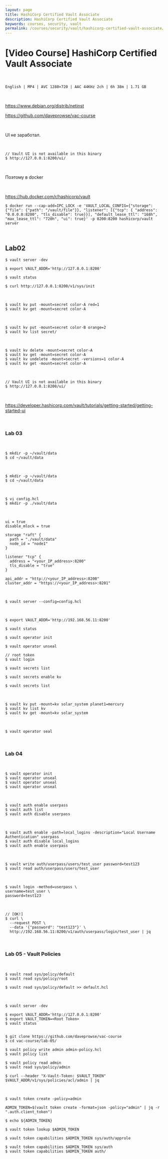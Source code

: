 ```yaml
---
layout: page
title: HashiCorp Certified Vault Associate
description: HashiCorp Certified Vault Associate
keywords: courses, security, vault
permalink: /courses/security/vault/hashicorp-certified-vault-associate/
---
```


# [Video Course] HashiCorp Certified Vault Associate

<br/>

```
English | MP4 | AVC 1280×720 | AAC 44KHz 2ch | 6h 38m | 1.71 GB
```

<br/>

https://www.debian.org/distrib/netinst

https://github.com/daveprowse/vac-course

<br/>

UI не заработал.

<br/>

```
// Vault UI is not available in this binary
$ http://127.0.0.1:8200/ui/
```

<br/>

Поэтому в docker

<br/>

https://hub.docker.com/r/hashicorp/vault

```
$ docker run --cap-add=IPC_LOCK -e 'VAULT_LOCAL_CONFIG={"storage": {"file": {"path": "/vault/file"}}, "listener": [{"tcp": { "address": "0.0.0.0:8200", "tls_disable": true}}], "default_lease_ttl": "168h", "max_lease_ttl": "720h", "ui": true}' -p 8200:8200 hashicorp/vault server
```

<!--
<br/>

[Устанавливаем GoLang](/dev/go/setup/)

<br/>

**Проще из исходников:**

https://developer.hashicorp.com/vault/docs/install#compiling-from-source

<br/>

**Другие варианты:**

https://developer.hashicorp.com/vault/tutorials/getting-started/getting-started-install

<br/>

```
$ vault --version
Vault v1.17.0-beta1 ('f2cd7e2c329c86bbacfde7c20362968a43533621'), built 2024-03-22T10:19:23Z

$ vault -autocomplete-install
``` -->

<br/>

## Lab02

```
$ vault server -dev

$ export VAULT_ADDR='http://127.0.0.1:8200'

$ vault status

$ curl http://127.0.0.1:8200/v1/sys/init
```

<br/>

```
$ vault kv put -mount=secret color-A red=1
$ vault kv get -mount=secret color-A
```

<br/>

```
$ vault kv put -mount=secret color-B orange=2
$ vault kv list secret/
```

<br/>

```
$ vault kv delete -mount=secret color-A
$ vault kv get -mount=secret color-A
$ vault kv undelete -mount=secret -versions=1 color-A
$ vault kv get -mount=secret color-A
```

<br/>

```
// Vault UI is not available in this binary
$ http://127.0.0.1:8200/ui/
```

<br/>

https://developer.hashicorp.com/vault/tutorials/getting-started/getting-started-ui

<br/>

### Lab 03

<br/>

```
$ mkdir -p ~/vault/data
$ cd ~/vault/data
```

<br/>

```
$ mkdir -p ~/vault/data
$ cd ~/vault/data
```

<br/>

```
$ vi config.hcl
$ mkdir -p ./vault/data
```

<br/>

```
ui = true
disable_mlock = true

storage "raft" {
  path = "./vault/data"
  node_id = "node1"
}

listener "tcp" {
  address = "<your_IP_address>:8200"
  tls_disable = "true"
}

api_addr = "http://<your_IP_address>:8200"
cluster_addr = "https://<your_IP_address>:8201"
```

<br/>

```
$ vault server --config=config.hcl
```

<br/>

```
$ export VAULT_ADDR='http://192.168.56.11:8200'

$ vault status

$ vault operator init

$ vault operator unseal

// root token
$ vault login

$ vault secrets list

$ vault secrets enable kv

$ vault secrets list
```

<br/>

```
$ vault kv put -mount=kv solar_system planet1=mercury
$ vault kv list kv
$ vault kv get -mount=kv solar_system
```

<br/>

```
$ vault operator seal
```

<br/>

### Lab 04

<br/>

```
$ vault operator init
$ vault operator unseal
$ vault operator unseal
$ vault operator unseal
```

<br/>

```
$ vault auth enable userpass
$ vault auth list
$ vault auth disable userpass
```

<br/>

```
$ vault auth enable -path=local_logins -description="Local Username Authentication" userpass
$ vault auth disable local_logins
$ vault auth enable userpass
```

<br/>

```
$ vault write auth/userpass/users/test_user password=test123
$ vault read auth/userpass/users/test_user
```

<br/>

```
$ vault login -method=userpass \
username=test_user \
password=test123
```

<br/>

```
// [OK!]
$ curl \
  --request POST \
  --data '{"password": "test123"}' \
  http://192.168.56.11:8200/v1/auth/userpass/login/test_user | jq
```

<br/>

### Lab 05 - Vault Policies

<br/>

```
$ vault read sys/policy/default
$ vault read sys/policy/root

$ vault read sys/policy/default >> default.hcl
```

<br/>

```
$ vault server -dev

$ export VAULT_ADDR='http://127.0.0.1:8200'
$ export VAULT_TOKEN=<Root Token>
$ vault status


$ git clone https://github.com/daveprowse/vac-course
$ cd vac-course/lab-05/

$ vault policy write admin admin-policy.hcl
$ vault policy list

$ vault policy read admin
$ vault read sys/policy/admin

$ curl --header "X-Vault-Token: $VAULT_TOKEN" $VAULT_ADDR/v1/sys/policies/acl/admin | jq
```

<br/>

```
$ vault token create -policy=admin

ADMIN_TOKEN=$(vault token create -format=json -policy="admin" | jq -r ".auth.client_token")

$ echo ${ADMIN_TOKEN}

$ vault token lookup $ADMIN_TOKEN

$ vault token capabilities $ADMIN_TOKEN sys/auth/approle

$ vault token capabilities $ADMIN_TOKEN sys/auth
$ vault token capabilities $ADMIN_TOKEN auth/

```
